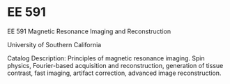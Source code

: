 # EE 591

EE 591 Magnetic Resonance Imaging and Reconstruction

University of Southern California

Catalog Description:  Principles of magnetic resonance imaging. 
Spin physics, Fourier-based acquisition and reconstruction, 
generation of tissue contrast, fast imaging, artifact correction, 
advanced image reconstruction.
